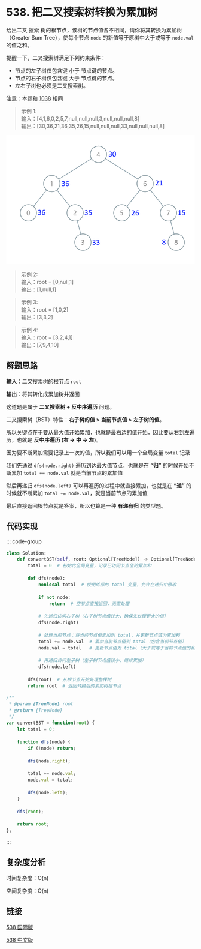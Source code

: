 # 538. 把二叉搜索树转换为累加树 <Badge type="warning" text="Medium" />

给出二叉 搜索 树的根节点，该树的节点值各不相同，请你将其转换为累加树（Greater Sum Tree），使每个节点 `node` 的新值等于原树中大于或等于 `node.val` 的值之和。

提醒一下，二叉搜索树满足下列约束条件：

* 节点的左子树仅包含键 小于 节点键的节点。
* 节点的右子树仅包含键 大于 节点键的节点。
* 左右子树也必须是二叉搜索树。

注意：本题和 [1038](https://leetcode.com/problems/binary-search-tree-to-greater-sum-tree/) 相同

>示例 1:   
输入：[4,1,6,0,2,5,7,null,null,null,3,null,null,null,8]  
输出：[30,36,21,36,35,26,15,null,null,null,33,null,null,null,8]

![538](./assets/538.png)

>示例 2:  
输入：root = [0,null,1]  
输出：[1,null,1]

>示例 3:  
输入：root = [1,0,2]  
输出：[3,3,2]

>示例 4:  
输入：root = [3,2,4,1]   
输出：[7,9,4,10]

## 解题思路

**输入**：二叉搜索树的根节点 `root`

**输出**：将其转化成累加树并返回

这道题是属于 **二叉搜索树 + 反中序遍历** 问题。

二叉搜索树（BST）特性：**右子树的值 > 当前节点值 > 左子树的值**。

所以关键点在于要从最大值开始累加，也就是最右边的值开始，因此要从右到左遍历，也就是 **反中序遍历 (右 -> 中 -> 左)**。

因为要不断累加需要记录上一次的值，所以我们可以用一个全局变量 `total` 记录

我们先通过 `dfs(node.right)` 遍历到达最大值节点，也就是在 **“归”** 的时候开始不断累加 `total += node.val` 就是当前节点的累加值

然后再递归 `dfs(node.left)` 可以再遍历的过程中就直接累加，也就是在 **“递”** 的时候就不断累加 `total += node.val`，就是当前节点的累加值

最后直接返回根节点就是答案，所以也算是一种 **有递有归** 的类型题。

## 代码实现

::: code-group

```python
class Solution:
    def convertBST(self, root: Optional[TreeNode]) -> Optional[TreeNode]:
        total = 0  # 初始化全局变量，记录已访问节点值的累加和

        def dfs(node):
            nonlocal total  # 使用外部的 total 变量，允许在递归中修改

            if not node:
                return  # 空节点直接返回，无需处理

            # 先递归访问右子树（右子树节点值较大，确保先处理更大的值）
            dfs(node.right)

            # 处理当前节点：将当前节点值累加到 total，并更新节点值为累加和
            total += node.val  # 累加当前节点值到 total（包含当前节点值）
            node.val = total   # 更新节点值为 total（大于或等于当前节点值的和）

            # 再递归访问左子树（左子树节点值较小，继续累加）
            dfs(node.left)

        dfs(root)  # 从根节点开始处理整棵树
        return root  # 返回转换后的累加树根节点
```

```javascript
/**
 * @param {TreeNode} root
 * @return {TreeNode}
 */
var convertBST = function(root) {
    let total = 0;

    function dfs(node) {
        if (!node) return;

        dfs(node.right);

        total += node.val;
        node.val = total;

        dfs(node.left);
    }

    dfs(root);

    return root;
};
```

:::

## 复杂度分析

时间复杂度：O(n)

空间复杂度：O(n)

## 链接

[538 国际版](https://leetcode.com/problems/convert-bst-to-greater-tree/description/)

[538 中文版](https://leetcode.cn/problems/convert-bst-to-greater-tree/description/)
